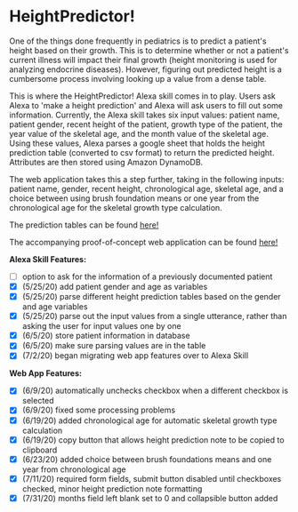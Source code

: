 # HeightPredictor!

One of the things done frequently in pediatrics is to predict a patient's height based on their growth. This is to determine whether or not a patient's current illness will impact their final growth (height monitoring is used for analyzing endocrine diseases). However, figuring out predicted height is a cumbersome process involving looking up a value from a dense table. 

This is where the HeightPredictor! Alexa skill comes in to play. Users ask Alexa to 'make a height prediction' and Alexa will ask users to fill out some information. Currently, the Alexa skill takes six input values: patient name, patient gender, recent height of the patient, growth type of the patient, the year value of the skeletal age, and the month value of the skeletal age. Using these values, Alexa parses a google sheet that holds the height prediction table (converted to csv format) to return the predicted height. Attributes are then stored using Amazon DynamoDB.

The web application takes this a step further, taking in the following inputs: patient name, gender, recent height, chronological age, skeletal age, and a choice between using brush foundation means or one year from the chronological age for the skeletal growth type calculation. 

The prediction tables can be found [here!](https://docs.google.com/spreadsheets/d/1fOM_Hntn5P9DXMg4o_rzHxrWJSM_MEwCXgiosloYCqY/edit#gid=1419711891)

The accompanying proof-of-concept web application can be found [here!](http://andrew22124.pythonanywhere.com)

**Alexa Skill Features:**
- [ ] option to ask for the information of a previously documented patient
- [x] (5/25/20) add patient gender and age as variables
- [x] (5/25/20) parse different height prediction tables based on the gender and age variables
- [x] (5/25/20) parse out the input values from a single utterance, rather than asking the user for input values one by one
- [x] (6/5/20) store patient information in database 
- [x] (6/5/20) make sure parsing values are in the table
- [x] (7/2/20) began migrating web app features over to Alexa Skill

**Web App Features:**
- [x] (6/9/20) automatically unchecks checkbox when a different checkbox is selected
- [x] (6/9/20) fixed some processing problems
- [x] (6/19/20) added chronological age for automatic skeletal growth type calculation
- [x] (6/19/20) copy button that allows height prediction note to be copied to clipboard
- [x] (6/23/20) added choice between brush foundations means and one year from chronological age 
- [x] (7/11/20) required form fields, submit button disabled until checkboxes checked, minor height prediction note formatting
- [x] (7/31/20) months field left blank set to 0 and collapsible button added
